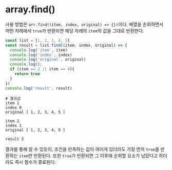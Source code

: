 # array.find()
사용 방법은 `arr.find((item, index, original) => {})`이다. 배열을 순회하면서 어떤 차례에서 `true`가 반환되면 해당 차례의 `item`의 값을 그대로 반환한다.

```js
const list = [1, 2, 3, 4, 5]
const result = list.find((item, index, original) => {
  console.log('item', item)
  console.log('index', index)
  console.log('original', original)
  console.log();
  if (item == 2 || item == 4){
    return true
  }
})
console.log('result', result)
```
```terminal
# 결과값
item 1
index 0
original [ 1, 2, 3, 4, 5 ]

item 2
index 1
original [ 1, 2, 3, 4, 5 ]

result 2
```

결과를 통해 알 수 있듯이, 조건을 만족하는 값이 여러개 있더라도 가장 먼저 `true`를 반환하는 `item`만 반환된다. 또한 `true`가 반환되면 그 이후에 순회할 요소가 남았다고 하더라도 즉시 함수가 종료된다.